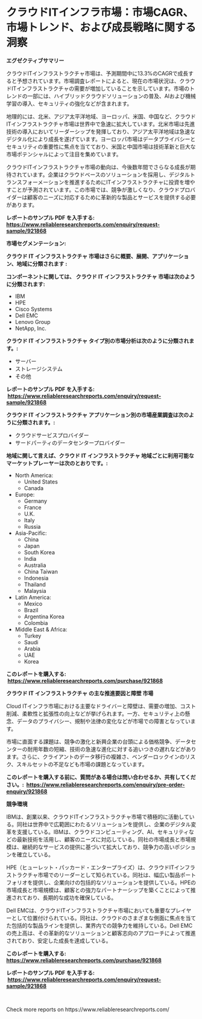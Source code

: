 <p><h1>クラウドITインフラ市場：市場CAGR、市場トレンド、および成長戦略に関する洞察</h1></p><p><strong>エグゼクティブサマリー</strong></p>
<p><p>クラウドITインフラストラクチャ市場は、予測期間中に13.3%のCAGRで成長すると予想されています。市場調査レポートによると、現在の市場状況は、クラウドITインフラストラクチャの需要が増加していることを示しています。市場のトレンドの一部には、ハイブリッドクラウドソリューションの普及、AIおよび機械学習の導入、セキュリティの強化などが含まれます。</p><p>地理的には、北米、アジア太平洋地域、ヨーロッパ、米国、中国など、クラウドITインフラストラクチャ市場は世界中で急速に拡大しています。北米市場は先進技術の導入においてリーダーシップを発揮しており、アジア太平洋地域は急速なデジタル化により成長を遂げています。ヨーロッパ市場はデータプライバシーとセキュリティの重要性に焦点を当てており、米国と中国市場は技術革新と巨大な市場ポテンシャルによって注目を集めています。</p><p>クラウドITインフラストラクチャ市場の動向は、今後数年間でさらなる成長が期待されています。企業はクラウドベースのソリューションを採用し、デジタルトランスフォーメーションを推進するためにITインフラストラクチャに投資を増やすことが予測されています。この市場では、競争が激しくなり、クラウドプロバイダーは顧客のニーズに対応するために革新的な製品とサービスを提供する必要があります。</p></p>
<p><strong>レポートのサンプル PDF を入手する: <a href="https://www.reliableresearchreports.com/enquiry/request-sample/921868">https://www.reliableresearchreports.com/enquiry/request-sample/921868</a></strong></p>
<p><strong>市場セグメンテーション:</strong></p>
<p><strong> クラウド IT インフラストラクチャ 市場はさらに概要、展開、アプリケーション、地域に分類されます :</strong></p>
<p><strong>コンポーネントに関しては、 クラウド IT インフラストラクチャ 市場は次のように分類されます: &nbsp;</strong></p>
<p><ul><li>IBM</li><li>HPE</li><li>Cisco Systems</li><li>Dell EMC</li><li>Lenovo Group</li><li>NetApp, Inc.</li></ul></p>
<p><strong> クラウド IT インフラストラクチャ タイプ別の市場分析は次のように分類されます。:</strong></p>
<p><ul><li>サーバー</li><li>ストレージシステム</li><li>その他</li></ul></p>
<p><strong>レポートのサンプル PDF を入手する: &nbsp;<a href="https://www.reliableresearchreports.com/enquiry/request-sample/921868">https://www.reliableresearchreports.com/enquiry/request-sample/921868</a></strong></p>
<p><strong> クラウド IT インフラストラクチャ アプリケーション別の市場産業調査は次のように分類されます。:</strong></p>
<p><ul><li>クラウドサービスプロバイダー</li><li>サードパーティのデータセンタープロバイダー</li></ul></p>
<p><strong>地域に関して言えば、クラウド IT インフラストラクチャ 地域ごとに利用可能なマーケットプレーヤーは次のとおりです。:</strong></p>
<p><ul>
    <li>
        North America:
        <ul>
            <li>United States</li>
            <li>Canada</li>
        </ul>
    </li>
    <li>
        Europe:
        <ul>
            <li>Germany</li>
            <li>France</li>
            <li>U.K.</li>
            <li>Italy</li>
            <li>Russia</li>
        </ul>
    </li>
    <li>
        Asia-Pacific:
        <ul>
            <li>China</li>
            <li>Japan</li>
            <li>South Korea</li>
            <li>India</li>
            <li>Australia</li>
            <li>China Taiwan</li>
            <li>Indonesia</li>
            <li>Thailand</li>
            <li>Malaysia</li>
        </ul>
    </li>
    <li>
        Latin America:
        <ul>
            <li>Mexico</li>
            <li>Brazil</li>
            <li>Argentina Korea</li>
            <li>Colombia</li>
        </ul>
    </li>
    <li>
        Middle East & Africa:
        <ul>
            <li>Turkey</li>
            <li>Saudi</li>
            <li>Arabia</li>
            <li>UAE</li>
            <li>Korea</li>
        </ul>
    </li>
    </ul></p>
<p><strong>このレポートを購入する: &nbsp;<a href="https://www.reliableresearchreports.com/purchase/921868">https://www.reliableresearchreports.com/purchase/921868</a></strong></p>
<p><strong>クラウド IT インフラストラクチャ の主な推進要因と障壁 市場</strong></p>
<p><p>Cloud ITインフラ市場における主要なドライバーと障壁は、需要の増加、コスト削減、柔軟性と拡張性の向上などが挙げられます。一方、セキュリティ上の懸念、データのプライバシー、規制や法律の変化などが市場での障害となっています。</p><p>市場に直面する課題は、競争の激化と新興企業の台頭による価格競争、データセンターの耐用年数の短縮、技術の急速な進化に対する追いつきの遅れなどがあります。さらに、クライアントのデータ移行の複雑さ、ベンダーロックインのリスク、スキルセットの不足なども市場の課題となっています。</p></p>
<p><strong>このレポートを購入する前に、質問がある場合は問い合わせるか、共有してください。:&nbsp; <a href="https://www.reliableresearchreports.com/enquiry/pre-order-enquiry/921868">https://www.reliableresearchreports.com/enquiry/pre-order-enquiry/921868</a></strong></p>
<p><strong>競争環境</strong></p>
<p><p>IBMは、創業以来、クラウドITインフラストラクチャ市場で積極的に活動している。同社は世界中で広範囲にわたるソリューションを提供し、企業のデジタル変革を支援している。IBMは、クラウドコンピューティング、AI、セキュリティなどの最新技術を活用し、顧客のニーズに対応している。同社の市場成長と市場規模は、継続的なサービスの提供に基づいて拡大しており、競争力の高いポジションを確立している。</p><p>HPE（ヒューレット・パッカード・エンタープライズ）は、クラウドITインフラストラクチャ市場でのリーダーとして知られている。同社は、幅広い製品ポートフォリオを提供し、企業向けの包括的なソリューションを提供している。HPEの市場成長と市場規模は、顧客との強力なパートナーシップを築くことによって推進されており、長期的な成功を確保している。</p><p>Dell EMCは、クラウドITインフラストラクチャ市場においても重要なプレイヤーとして位置付けられている。同社は、クラウドのさまざまな側面に焦点を当てた包括的な製品ラインを提供し、業界内での競争力を維持している。Dell EMCの売上高は、その革新的なソリューションと顧客志向のアプローチによって推進されており、安定した成長を達成している。</p></p>
<p><strong>このレポートを購入する: &nbsp; <a href="https://www.reliableresearchreports.com/purchase/921868">https://www.reliableresearchreports.com/purchase/921868</a></strong></p>
<p><strong>レポートのサンプル PDF を入手する: &nbsp;<a href="https://www.reliableresearchreports.com/enquiry/request-sample/921868">https://www.reliableresearchreports.com/enquiry/request-sample/921868</a></strong><strong></strong></p>
<p>&nbsp;</p>
<p>Check more reports on https://www.reliableresearchreports.com/</p>